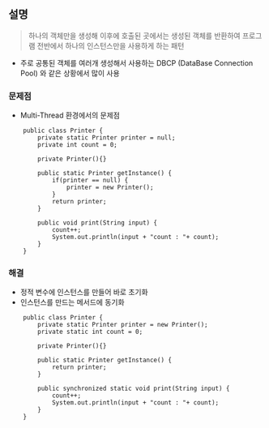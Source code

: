 설명
------------------

> 하나의 객체만을 생성해 이후에 호출된 곳에서는 생성된 객체를 반환하여 프로그램 전반에서 하나의 인스턴스만을 사용하게 하는 패턴

- 주로 공통된 객체를 여러개 생성해서 사용하는 DBCP (DataBase Connection Pool) 와 같은 상황에서 많이 사용

### 문제점 

- Multi-Thread 환경에서의 문제점

```
    public class Printer {
    	private static Printer printer = null;
    	private int count = 0;
    
    	private Printer(){}
    
    	public static Printer getInstance() {
    		if(printer == null) {
    			printer = new Printer();
    		}
    		return printer;
    	}
    
    	public void print(String input) {
    		count++;
    		System.out.println(input + "count : "+ count);
    	}
    }
```

### 해결

- 정적 변수에 인스턴스를 만들어 바로 초기화
- 인스턴스를 만드는 메서드에 동기화

```
    public class Printer {
    	private static Printer printer = new Printer();
    	private static int count = 0;
    
    	private Printer(){}
    
    	public static Printer getInstance() {
    		return printer;
    	}
    
    	public synchronized static void print(String input) {
    		count++;
    		System.out.println(input + "count : "+ count);
    	}
    }
```